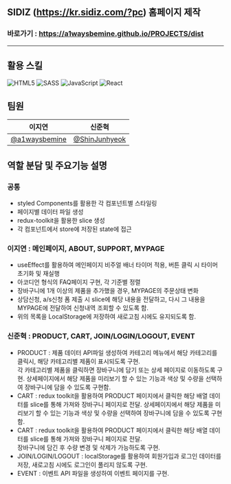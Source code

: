 ## SIDIZ (https://kr.sidiz.com/?pc) 홈페이지 제작
### 바로가기 : https://a1waysbemine.github.io/PROJECTS/dist
<hr/>

## 활용 스킬

![HTML5](https://img.shields.io/badge/html5-%23E34F26.svg?style=for-the-badge&logo=html5&logoColor=white)
![SASS](https://img.shields.io/badge/SASS-hotpink.svg?style=for-the-badge&logo=SASS&logoColor=white)
![JavaScript](https://img.shields.io/badge/javascript-%23323330.svg?style=for-the-badge&logo=javascript&logoColor=%23F7DF1E)
![React](https://img.shields.io/badge/react-%2320232a.svg?style=for-the-badge&logo=react&logoColor=%2361DAFB)

## 팀원

|                    **이지연**                      |                      **신준혁**                    |
| :----------------------------------------------: |  :----------------------------------------------: |
| [@a1waysbemine](https://github.com/a1waysbemine) |  [@ShinJunhyeok](https://github.com/ShinJunhyeok) |

## 역할 분담 및 주요기능 설명

### 공통 
- styled Components를 활용한 각 컴포넌트별 스타일링
- 페이지별 데이터 파일 생성
- redux-toolkit을 활용한 slice 생성
- 각 컴포넌트에서 store에 저장된 state에 접근


### 이지연 : 메인페이지, ABOUT, SUPPORT, MYPAGE
- useEffect를 활용하여 메인페이지 비주얼 배너 타이머 적용, 버튼 클릭 시 타이머 초기화 및 재실행
- 아코디언 형식의 FAQ페이지 구현, 각 기준별 정렬
- 장바구니에 1개 이상의 제품을 추가했을 경우, MYPAGE의 주문상태 변화
- 상담신청, a/s신청 폼 제출 시 slice에 해당 내용을 전달하고, 다시 그 내용을 MYPAGE에 전달하여 신청내역 조회할 수 있도록 함.
- 위의 목록을 LocalStorage에 저장하여 새로고침 시에도 유지되도록 함.


### 신준혁 : PRODUCT, CART, JOIN/LOGIN/LOGOUT, EVENT
- PRODUCT : 제품 데이터 API파일 생성하여 카테고리 메뉴에서 해당 카테고리를 클릭시, 해당 카테고리별 제품이 표시되도록 구현.  
각 카테고리별 제품을 클릭하면 장바구니에 담기 또는 상세 페이지로 이동하도록 구현.
상세페이지에서 해당 제품을 미리보기 할 수 있는 기능과 색상 및 수량을 선택하여 장바구니에 담을 수 있도록 구현함.
- CART : redux toolkit을 활용하여 PRODUCT 페이지에서 클릭한 해당 배열 데이터를 slice를 통해 가져와 장바구니 페이지로 전달.
상세페이지에서 해당 제품을 미리보기 할 수 있는 기능과 색상 및 수량을 선택하여 장바구니에 담을 수 있도록 구현함.  
- CART : redux toolkit을 활용하여 PRODUCT 페이지에서 클릭한 해당 배열 데이터를 slice를 통해 가져와 장바구니 페이지로 전달.  
장바구니에 담긴 후 수량 변경 및 삭제가 가능하도록 구현.
- JOIN/LOGIN/LOGOUT : localStorage를 활용하여 회원가입과 로그인 데이터를 저장, 새로고침 시에도 로그인이 풀리지 않도록 구현.  
- EVENT : 이벤트 API 파일을 생성하여 이벤트 페이지를 구현.
